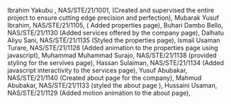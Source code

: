 Ibrahim Yakubu , NAS/STE/21/1001, (Created and supervised the entire project to ensure cutting edge precision and perfection),
Mubarak Yusuf Ibrahim,  NAS/STE/21/1105, ( Added properties page),
Buhari Dambo Bello, NAS/STE/21/1130  (Added services offered by the company page),
Dalhatu Aliyu Sani, NAS/STE/21/1135  (Styled the properties page),
Ismail Usaman Turare, NAS/STE/21/1126 (Added animation to the properties page using javascript),
Muhammad Muhammad Surajo, NAS/STE/21/1138 (provided styling for the servives page),
Hassan Sulaiman, NAS/STE/21/1134 (Added javascript interactivity to the services page),
Yusuf Abubakar, NAS/STE/21/1140 (Created about page for the company), 
Mahmud Abubakar, NAS/STE/21/1133 (styled the about page ),
Hussaini Usaman, NAS/STE/21/1129 (Added motion animation to the about page),
